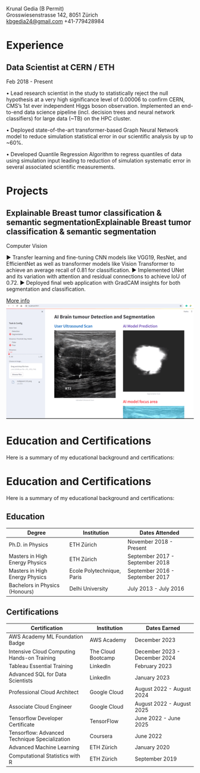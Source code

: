 Krunal Gedia (B Permit)                                     
Grosswiesenstrasse 142, 8051 Zürich   
kbgedia24@gmail.com 
 +41-779428984 

# Experience

## Data Scientist at CERN / ETH 
Feb 2018 - Present

• Lead research scientist in the study to statistically reject the null hypothesis at a very high significance level of 0.00006 to confirm CERN, CMS’s 1st ever independent Higgs boson observation. Implemented an end-to-end data science pipeline (incl. decision trees and neural network classifiers) for large data (~TB) on the HPC cluster. 

• Deployed state-of-the-art transformer-based Graph Neural Network model to reduce simulation statistical error in our scientific analysis by up to ~60%. 

• Developed Quantile Regression Algorithm to regress quantiles of data using simulation input leading to reduction of simulation systematic error in several associated scientific measurements.

# Projects

## Explainable Breast tumor classification & semantic segmentationExplainable Breast tumor classification & semantic segmentation 
Computer Vision

► Transfer learning and fine-tuning CNN models like VGG19, ResNet, and EfficientNet as well as transformer models like Vision Transformer to achieve an average recall of 0.81 for classification.
► Implemented UNet and its variation with attention and residual connections to achieve IoU of 0.72.
► Deployed final web application with GradCAM insights for both segmentation and classification.

[More info](https://github.com/krunalgedia/BreastTumourClassificationAndSegmentationWithGradCAM)
![image](https://github.com/krunalgedia/BreastTumourClassificationAndSegmentationWithGradCAM/blob/main/images_app/malignant.gif)






# Education and Certifications

Here is a summary of my educational background and certifications:
# Education and Certifications

Here is a summary of my educational background and certifications:

## Education

**Degree** | **Institution** | **Dates Attended**
---|---|---|
Ph.D. in Physics | ETH Zürich | November 2018 - Present
Masters in High Energy Physics | ETH Zürich | September 2017 - September 2018
Masters in High Energy Physics | Ecole Polytechnique, Paris | September 2016 - September 2017
Bachelors in Physics (Honours) | Delhi University | July 2013 - July 2016

## Certifications

**Certification** | **Institution** | **Dates Earned**
---|---|---|
AWS Academy ML Foundation Badge | AWS Academy | December 2023
Intensive Cloud Computing Hands-on Training | The Cloud Bootcamp | December 2023 - December 2024
Tableau Essential Training | LinkedIn | February 2023
Advanced SQL for Data Scientists | LinkedIn | January 2023
Professional Cloud Architect | Google Cloud | August 2022 - August 2024
Associate Cloud Engineer | Google Cloud | August 2022 - August 2025
Tensorflow Developer Certificate | TensorFlow | June 2022 - June 2025
Tensorflow: Advanced Technique Specialization | Coursera | June 2022
Advanced Machine Learning | ETH Zürich | January 2020
Computational Statistics with R | ETH Zürich | September 2019
